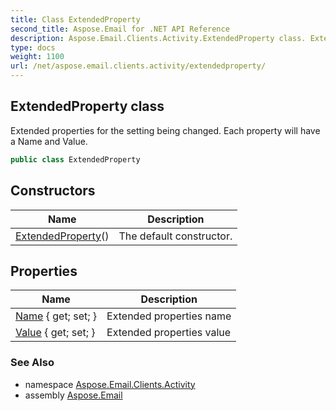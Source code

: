 ```yaml
---
title: Class ExtendedProperty
second_title: Aspose.Email for .NET API Reference
description: Aspose.Email.Clients.Activity.ExtendedProperty class. Extended properties for the setting being changed. Each property will have a Name and Value
type: docs
weight: 1100
url: /net/aspose.email.clients.activity/extendedproperty/
---
```

## ExtendedProperty class

Extended properties for the setting being changed. Each property will have a Name and Value.

```csharp
public class ExtendedProperty
```

## Constructors

| Name | Description |
| --- | --- |
| [ExtendedProperty](extendedproperty/)() | The default constructor. |

## Properties

| Name | Description |
| --- | --- |
| [Name](../../aspose.email.clients.activity/extendedproperty/name/) { get; set; } | Extended properties name |
| [Value](../../aspose.email.clients.activity/extendedproperty/value/) { get; set; } | Extended properties value |

### See Also

* namespace [Aspose.Email.Clients.Activity](../../aspose.email.clients.activity/)
* assembly [Aspose.Email](../../)



